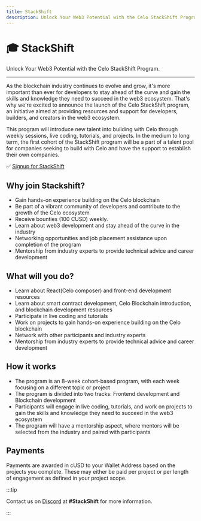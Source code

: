 ```yaml
---
title: StackShift
description: Unlock Your Web3 Potential with the Celo StackShift Program.
---
```


# 🎓 StackShift

Unlock Your Web3 Potential with the Celo StackShift Program.

---

As the blockchain industry continues to evolve and grow, it's more important than ever for developers to stay ahead of the curve and gain the skills and knowledge they need to succeed in the web3 ecosystem. That's why we're excited to announce the launch of the Celo StackShift program, an initiative aimed at providing resources and support for developers, builders, and creators in the web3 ecosystem.

This program will introduce new talent into building with Celo through weekly sessions, live coding, tutorials, and projects. In the medium to long term, the first cohort of the StackShift program will be a part of a talent pool for companies seeking to build with Celo and have the support to establish their own companies.

✅ [Signup for StackShift](https://forms.gle/UoLpYpadJvkzPXch6)

## Why join Stackshift?

- Gain hands-on experience building on the Celo blockchain
- Be part of a vibrant community of developers and contribute to the growth of the Celo ecosystem
- Receive bounties (100 CUSD) weekly.
- Learn about web3 development and stay ahead of the curve in the industry
- Networking opportunities and job placement assistance upon completion of the program
- Mentorship from industry experts to provide technical advice and career development

## What will you do?

- Learn about React(Celo composer) and front-end development resources
- Learn about smart contract development, Celo Blockchain introduction, and blockchain development resources
- Participate in live coding and tutorials
- Work on projects to gain hands-on experience building on the Celo blockchain
- Network with other participants and industry experts
- Mentorship from industry experts to provide technical advice and career development

## How it works

- The program is an 8-week cohort-based program, with each week focusing on a different topic or project
- The program is divided into two tracks: Frontend development and Blockchain development
- Participants will engage in live coding, tutorials, and work on projects to gain the skills and knowledge they need to succeed in the web3 ecosystem
- The program will have a mentorship aspect, where mentors will be selected from the industry and paired with participants

## Payments

Payments are awarded in cUSD to your Wallet Address based on the projects you complete. These may either be paid per project or per length of engagement as defined in your project scope.

:::tip

Contact us on [Discord](https://discord.com/invite/6yWMkgM) at **#StackShift** for more information.

:::
